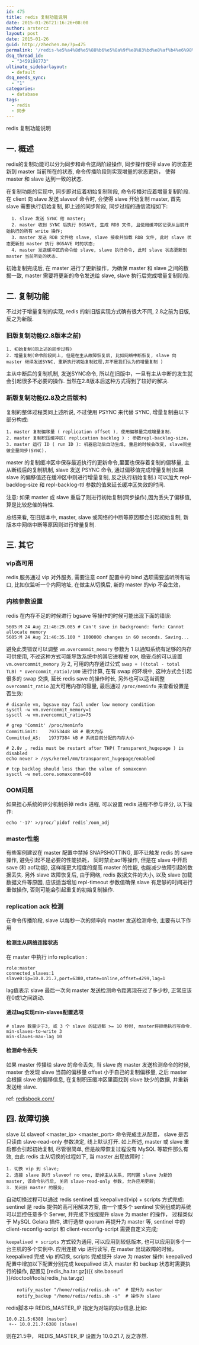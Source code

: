 ```yaml
---
id: 475
title: redis 复制功能说明
date: 2015-01-26T21:16:26+08:00
author: arstercz
layout: post
date: 2015-01-26
guid: http://zhechen.me/?p=475
permalink: '/redis-%e5%a4%8d%e5%88%b6%e5%8a%9f%e8%83%bd%e8%af%b4%e6%98%8e/'
dsq_thread_id:
  - "3459198773"
ultimate_sidebarlayout:
  - default
dsq_needs_sync:
  - "1"
categories:
  - database
tags:
  - redis
  - 同步
---
```

redis 复制功能说明

## 一. 概述

redis的复制功能可以分为同步和命令这两阶段操作, 同步操作使得 slave 的状态更新到 master 当前所在的状态, 命令传播阶段则实现增量的状态更新， 使得 master 和 slave 达到一致的状态.


在复制功能的实现中, 同步即对应着初始复制阶段, 命令传播对应着增量复制阶段. 在 client 向 slave 发送 slaveof 命令时, 会使得 slave 开始复制 master, 首先 slave 需要执行初始复制, 即上述的同步阶段, 同步过程的通信流程如下:
```
  1. slave 发送 SYNC 给 master;
  2. master 收到 SYNC 后执行 BGSAVE, 生成 RDB 文件, 且使用缓冲区记录从当前开始执行的所有 write 操作;
  3. master 发送 RDB 文件给 slave, slave 接收并加载 RDB 文件, 此时 slave 状态更新到 master 执行 BGSAVE 时的状态;
  4. master 发送缓冲区的命令给 slave, slave 执行命令, 此时 slave 状态更新到 master 当前所处的状态.
```
初始复制完成后, 在 master 进行了更新操作，为确保 master 和 slave 之间的数据一致, master 需要将更新的命令发送给 slave, slave 执行后完成增量复制阶段.

## 二. 复制功能

不过对于增量复制的实现, redis 的新旧版实现方式确有很大不同, 2.8之前为旧版, 反之为新版.
### 旧版复制功能(2.8版本之前)
```
1. 初始复制(同上述的同步过程)
2. 增量复制(命令阶段同上, 但是在主从故障恢复后, 比如网络中断恢复, slave 向 master 继续发送SYNC, 重新执行初始复制过程,并不是我们认为的增量复制 )
```
主从中断后的复制机制, 发送SYNC命令, 所以在旧版中，一旦有主从中断的发生就会引起很多不必要的操作. 当然在2.8版本后这种方式得到了较好的解决.

### 新版复制功能(2.8及之后版本)

复制的整体过程类同上述所说, 不过使用 PSYNC 来代替 SYNC, 增量复制由以下部分构成:
```
1. master 复制偏移量 ( replication offset ), 使用偏移量完成增量复制.
2. master 复制积压缓冲区( replication backlog ) : 参数repl-backlog-size， 
3. master 运行 ID ( run ID ): 机器启动后自动生成, 重启的时候会改变, slave同坐做全量同步(SYNC).
```
master 的复制缓冲区中保存最近执行的更新命令,里面也保存着复制的偏移量,  主从断线后的复制机制, slave 发送 PSYNC 命令, 通过偏移值完成增量复制(如果 slave 的偏移值还在缓冲区中则进行增量复制, 反之执行初始复制.) 可以加大 repl-backlog-size 和 repl-backlog-ttl 参数的值来延长缓冲区失效的时间.


注意: 如果 master 或 slave 重启了则进行初始复制(同步操作),因为丢失了偏移值, 算是比较悲催的特性.

总结来看, 在旧版本中, master, slave 或网络的中断等原因都会引起初始复制, 新版本中网络中断等原因则进行增量复制.


## 三. 其它

### vip高可用
redis 服务通过 vip 对外服务, 需要注意 conf 配置中的 bind 选项需要监听所有端口, 比如仅监听一个内网地址, 在做主从切换后, 新的 master 的vip 不会生效，  

### 内核参数设置

redis 在内存不足的时候进行 bgsave 等操作的时候可能出现下面的错误:
```
5605:M 24 Aug 21:46:29.085 # Can't save in background: fork: Cannot allocate memory
5605:M 24 Aug 21:46:35.100 * 1000000 changes in 60 seconds. Saving...
```
避免此类错误可以调整 `vm.overcommit_memory` 参数为 1 以通知系统有足够的内存可供使用, 不过这种方式可能导致系统中的其它进程被 `OOM`, 稳妥点的可以设置 `vm.overcommit_memory` 为 2, 可用的内存通过公式 `swap + ((total - total TLB) * overcommit_ratio)/100` 进行计算, 在有 swap 的环境中, 这种方式会引起很多的 swap 交换, 延长 redis save 的操作时长, 另外也可以适当调整 `overcommit_ratio` 加大可用内存的容量, 最后通过 `/proc/meminfo` 来查看设置是否生效:

```
# disanle vm, bgsave may fail under low memory condition 
sysctl -w vm.overcommit_memory=1
sysctl -w vm.overcommit_ratio=75

# grep 'Commit' /proc/meminfo     
CommitLimit:    79753448 kB # 最大内存
Committed_AS:   19737384 kB # 系统目前分配的内存大小

# 2.8v , redis must be restart after THP( Transparent_hugepage ) is disabled
echo never > /sys/kernel/mm/transparent_hugepage/enabled

# tcp backlog should less than the value of somaxconn 
sysctl -w net.core.somaxconn=600
```



### OOM问题

如果担心系统的评分机制杀掉 redis 进程, 可以设置 redis 进程不参与评分, 以下操作:
```
echo '-17' >/proc/`pidof redis`/oom_adj
```

### master性能
有些案例建议在 master 配置中禁掉 SNAPSHOTTING, 即不让触发 redis 的 save 操作, 避免引起不是必要的性能损耗， 同时禁止aof等操作, 但是在 slave 中开启 save (和 aof功能), 这样能更大程度的提高 master 的性能, 也能减少故障引起的数据丢失. 另外 slave 故障恢复后, 由于网络, redis 数据文件的大小, 以及 slave 加载数据文件等原因, 应该适当增加 repl-timeout 参数值确保 slave 有足够的时间进行重做操作, 否则可能会引起重复的初始复制操作.

### replication ack 检测
在命令传播阶段, slave 以每秒一次的频率向 master 发送检测命令, 主要有以下作用

#### 检测主从网络连接状态
在 master 中执行 info replication :
```
role:master
connected_slaves:1
slave0:ip=10.0.21.7,port=6380,state=online,offset=4299,lag=1
```
lag值表示 slave 最后一次向 master 发送检测命令距离现在过了多少秒, 正常应该在0或1之间跳动.

#### 通过lag实现min-slaves配置选项
```
# slave 数量少于3, 或 3 个 slave 的延迟都 >= 10 秒时, master将拒绝执行写命令.
min-slaves-to-write 3
min-slaves-max-lag 10
```
#### 检测命令丢失
如果 master 传播给 slave 的命令丢失, 当 slave 向 master 发送检测命令的时候, master 会发现 slave 当前的偏移量 offset 小于自己的复制偏移量, 之后 master 会根据 slave 的偏移信息, 在复制积压缓冲区里面找到 slave 缺少的数据, 并重新发送给 slave.

ref: [redisbook.com/](http://redisbook.com/)

## 四. 故障切换

slave 以 slaveof <master_ip> <master_port> 命令完成主从配置， slave 是否只读由 slave-read-only 参数决定, 线上默认打开. 如上所述, master 或 slave 重启都会引起初始复制, 尽管很简单, 但是故障恢复过程没有 MySQL 等软件那么有效,  由此 redis 主从切换的过程如下,
当 master 出现故障时：
```
1. 切换 vip 到 slave;
2. 连接 slave 执行 slaveof no one, 断掉主从关系, 同时置 slave 为新的 master, 该命令执行后, 关闭 slave-read-only 参数, 允许应用更新;  
3. 关闭旧 master 的服务;
```

自动切换过程可以通过 redis sentinel 或 keepalived(vip) + scripts 方式完成:
sentinel 是 redis 提供的高可用解决方案, 由一个或多个 sentinel 实例组成的系统可以监控任意多个 Server, 并完成下线或提升 slave 为 master 的操作， 过程类似于 MySQL Gelara 插件, 进行选举 quorum 再提升为 master 等, sentinel 中的 client-reconfig-script 和 client-reconfig-script 需要自定义完成;

`keepalived + scripts` 方式较为通用, 可以应用到较低版本, 也可以应用到多个一台主机的多个实例中. 应用连接 vip 进行读写, 在 master 出现故障的时候， keepalived 完成 vip 的切换, scripts 完成提升 slave 为 master 操作:
keepalived配置中增加以下配置分别完成 keepalived 进入 master 和 backup 状态时需要执行的操作, 配置见 [redis_ha.tar.gz]({{ site.baseurl }}/doctool/tools/redis_ha.tar.gz)
```
    notify_master "/home/redis/redis.sh -m"  # 提升为 master 
    notify_backup "/home/redis/redis.sh -s"  # 操作为 slave
```
redis脚本中 REDIS_MASTER_IP 指定为对端的实ip信息.比如:
```
10.0.21.5:6380 (master)
 +-- 10.0.21.7:6380 (slave)
```

则在21.5中， REDIS_MASTER_IP 设置为 10.0.21.7, 反之亦然.
